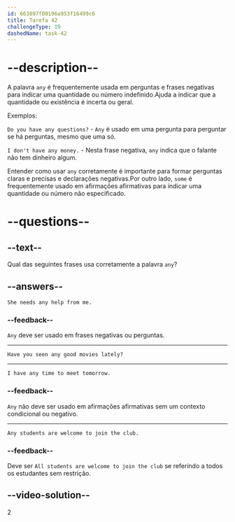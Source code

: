 ```yaml
---
id: 663897f00196a953f16499c6
title: Tarefa 42
challengeType: 19
dashedName: task-42
---
```


# --description--

A palavra `any` é frequentemente usada em perguntas e frases negativas para indicar uma quantidade ou número indefinido.Ajuda a indicar que a quantidade ou existência é incerta ou geral.

Exemplos:

`Do you have any questions?` - `Any` é usado em uma pergunta para perguntar se há perguntas, mesmo que uma só.

`I don't have any money.` - Nesta frase negativa, `any` indica que o falante não tem dinheiro algum.

Entender como usar `any` corretamente é importante para formar perguntas claras e precisas e declarações negativas.Por outro lado, `some` é frequentemente usado em afirmações afirmativas para indicar uma quantidade ou número não especificado.

# --questions--

## --text--

Qual das seguintes frases usa corretamente a palavra `any`?

## --answers--

`She needs any help from me.`

### --feedback--

`Any` deve ser usado em frases negativas ou perguntas.

---

`Have you seen any good movies lately?`

---

`I have any time to meet tomorrow.`

### --feedback--

`Any` não deve ser usado em afirmações afirmativas sem um contexto condicional ou negativo.

---

`Any students are welcome to join the club.`

### --feedback--

Deve ser `All students are welcome to join the club` se referindo a todos os estudantes sem restrição.

## --video-solution--

2
